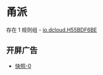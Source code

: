 # 甬派

存在 1 规则组 - [io.dcloud.H55BDF6BE](/src/apps/io.dcloud.H55BDF6BE.ts)

## 开屏广告

- [快照-0](https://i.gkd.li/import/13031273)
